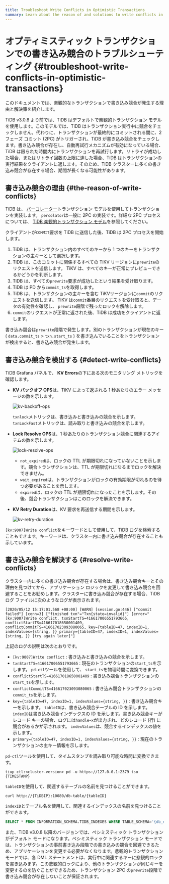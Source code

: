```yaml
---
title: Troubleshoot Write Conflicts in Optimistic Transactions
summary: Learn about the reason of and solutions to write conflicts in optimistic transactions.
---
```


# オプティミスティック トランザクションでの書き込み競合のトラブルシューティング {#troubleshoot-write-conflicts-in-optimistic-transactions}

このドキュメントでは、楽観的なトランザクションで書き込み競合が発生する理由と解決策を紹介します。

TiDB v3.0.8 より前では、TiDB はデフォルトで楽観的トランザクション モデルを使用します。このモデルでは、TiDB はトランザクション実行中に競合をチェックしません。代わりに、トランザクションが最終的にコミットされる間に、2 フェーズ コミット (2PC) がトリガーされ、TiDB が書き込み競合をチェックします。書き込み競合が存在し、自動再試行メカニズムが有効になっている場合、TiDB は限られた時間内にトランザクションを再試行します。リトライが成功した場合、またはリトライ回数の上限に達した場合、TiDB はトランザクションの実行結果をクライアントに返します。そのため、TiDB クラスターに多くの書き込み競合が存在する場合、期間が長くなる可能性があります。

## 書き込み競合の理由 {#the-reason-of-write-conflicts}

TiDB は、 [パーコレーター](https://www.usenix.org/legacy/event/osdi10/tech/full_papers/Peng.pdf)トランザクション モデルを使用してトランザクションを実装します。 `percolator`は一般に 2PC の実装です。詳細な 2PC プロセスについては、 [TiDB 楽観的トランザクション モデル](/optimistic-transaction.md)を参照してください。

クライアントが`COMMIT`要求を TiDB に送信した後、TiDB は 2PC プロセスを開始します。

1.  TiDB は、トランザクション内のすべてのキーから 1 つのキーをトランザクションの主キーとして選択します。
2.  TiDB は、このコミットに関係するすべての TiKV リージョンに`prewrite`のリクエストを送信します。 TiKV は、すべてのキーが正常にプレビューできるかどうかを判断します。
3.  TiDB は、すべての`prewrite`要求が成功したという結果を受け取ります。
4.  TiDB は PD から`commit_ts`を取得します。
5.  TiDB は、トランザクションの主キーを含む TiKVリージョンに`commit`のリクエストを送信します。 TiKV は`commit`番目のリクエストを受け取ると、データの有効性を確認し、 `prewrite`段階で残ったロックを解除します。
6.  `commit`のリクエストが正常に返された後、TiDB は成功をクライアントに返します。

書き込み競合は`prewrite`段階で発生します。別のトランザクションが現在のキー ( `data.commit_ts` &gt; `txn.start_ts` ) を書き込んでいることをトランザクションが検出すると、書き込み競合が発生します。

## 書き込み競合を検出する {#detect-write-conflicts}

TiDB Grafana パネルで、 **KV Errors**の下にある次のモニタリング メトリックを確認します。

-   **KV バックオフ OPS**は、TiKV によって返される 1 秒あたりのエラー メッセージの数を示します。

    ![kv-backoff-ops](https://download.pingcap.com/images/docs/troubleshooting-write-conflict-kv-backoff-ops.png)

    `txnlock`メトリックは、書き込みと書き込みの競合を示します。 `txnLockFast`メトリックは、読み取りと書き込みの競合を示します。

-   **Lock Resolve OPS**は、1 秒あたりのトランザクション競合に関連するアイテムの数を示します。

    ![lock-resolve-ops](https://download.pingcap.com/images/docs/troubleshooting-write-conflict-lock-resolve-ops.png)

    -   `not_expired`は、ロックの TTL が期限切れになっていないことを示します。競合トランザクションは、TTL が期限切れになるまでロックを解決できません。
    -   `wait_expired`は、トランザクションがロックの有効期限が切れるのを待つ必要があることを示します。
    -   `expired`は、ロックの TTL が期限切れになったことを示します。その後、競合トランザクションはこのロックを解決できます。

-   **KV Retry Duration**は、KV 要求を再送信する期間を示します。

    ![kv-retry-duration](https://download.pingcap.com/images/docs/troubleshooting-write-conflict-kv-retry-duration.png)

`[kv:9007]Write conflict`をキーワードとして使用して、TiDB ログを検索することもできます。キーワードは、クラスター内に書き込み競合が存在することも示しています。

## 書き込み競合を解決する {#resolve-write-conflicts}

クラスター内に多くの書き込み競合が存在する場合は、書き込み競合キーとその理由を見つけてから、アプリケーション ロジックを変更して書き込み競合を回避することをお勧めします。クラスターに書き込み競合が存在する場合、TiDB ログ ファイルに次のようなログが表示されます。

```log
[2020/05/12 15:17:01.568 +08:00] [WARN] [session.go:446] ["commit failed"] [conn=3] ["finished txn"="Txn{state=invalid}"] [error="[kv:9007]Write conflict, txnStartTS=416617006551793665, conflictStartTS=416617018650001409, conflictCommitTS=416617023093080065, key={tableID=47, indexID=1, indexValues={string, }} primary={tableID=47, indexID=1, indexValues={string, }} [try again later]"]
```

上記のログの説明は次のとおりです。

-   `[kv:9007]Write conflict` : 書き込みと書き込みの競合を示します。
-   `txnStartTS=416617006551793665` : 現在のトランザクションの`start_ts`を示します。 `pd-ctl`ツールを使用して、 `start_ts`を物理時間に変換できます。
-   `conflictStartTS=416617018650001409` : 書き込み競合トランザクションの`start_ts`を示します。
-   `conflictCommitTS=416617023093080065` : 書き込み競合トランザクションの`commit_ts`を示します。
-   `key={tableID=47, indexID=1, indexValues={string, }}` : 書き込み競合キーを示します。 `tableID`は、書き込み競合テーブルの ID を示します。 `indexID`は書き込み競合インデックスの ID を示します。書き込み競合キーがレコード キーの場合、ログには`handle=x`が出力され、どのレコード (行) に競合があるかが示されます。 `indexValues`は、競合するインデックスの値を示します。
-   `primary={tableID=47, indexID=1, indexValues={string, }}` : 現在のトランザクションの主キー情報を示します。

`pd-ctl`ツールを使用して、タイムスタンプを読み取り可能な時間に変換できます。


```shell
tiup ctl:<cluster-version> pd -u https://127.0.0.1:2379 tso {TIMESTAMP}
```

`tableID`を使用して、関連するテーブルの名前を見つけることができます。


```shell
curl http://{TiDBIP}:10080/db-table/{tableID}
```

`indexID`とテーブル名を使用して、関連するインデックスの名前を見つけることができます。


```sql
SELECT * FROM INFORMATION_SCHEMA.TIDB_INDEXES WHERE TABLE_SCHEMA='{db_name}' AND TABLE_NAME='{table_name}' AND INDEX_ID={indexID};
```

また、TiDB v3.0.8 以降のバージョンでは、ペシミスティック トランザクションがデフォルト モードになります。ペシミスティック トランザクション モードでは、トランザクションの事前書き込み段階での書き込みの競合を回避できるため、アプリケーションを変更する必要がなくなります。悲観的トランザクション モードでは、各 DML ステートメントは、実行中に関連するキーに悲観的ロックを書き込みます。この悲観的ロックにより、他のトランザクションが同じキーを変更するのを防ぐことができるため、トランザクション 2PC の`prewrite`段階で書き込み競合が存在しないことが保証されます。
